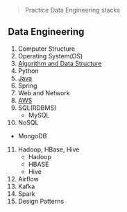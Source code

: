 > Practice Data Engineering stacks

## Data Engineering

1. Computer Structure
2. Operating System(OS)
3. [Algorithm and Data Structure]()
4. Python
5. [Java](https://github.com/seungki1011/Data-Engineering/blob/main/java/notes/JavaIndex.md)
6. Spring
7. Web and Network
8. [AWS]()
9. SQL(RDBMS)
   * MySQL
10. NoSQL
   * MongoDB
11. Hadoop, HBase, Hive
    * Hadoop
    * HBASE
    * Hive
12. Airflow
13. Kafka
14. Spark
15. Design Patterns
